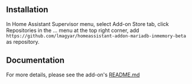 
## Installation

In Home Assistant Supervisor menu, select Add-on Store tab, click Repositories in the ... menu at the top right corner, add ```https://github.com/lmagyar/homeassistant-addon-mariadb-inmemory-beta``` as repository.

## Documentation

For more details, please see the add-on's [README.md](mariadb)

